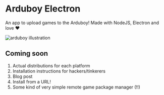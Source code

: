 # Arduboy Electron

An app to upload games to the Arduboy! Made with NodeJS, Electron and love :heart:

![arduboy illustration](http://cl.ly/29001L1A0001/arduboy.png)

## Coming soon

1. Actual distributions for each platform
2. Installation instructions for hackers/tinkerers
3. Blog post
4. Install from a URL!
5. Some kind of very simple remote game package manager (!!)
